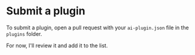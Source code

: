 # Submit a plugin

To submit a plugin, open a pull request with your `ai-plugin.json` file in the `plugins` folder.

For now, I'll review it and add it to the list.
